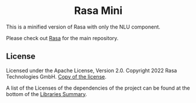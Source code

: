 <h1 align="center">Rasa Mini</h1>

This is a minified version of Rasa with only the NLU component.

Please check out [Rasa](https://github.com/RasaHQ/rasa) for the main repository.


## License
Licensed under the Apache License, Version 2.0.
Copyright 2022 Rasa Technologies GmbH. [Copy of the license](LICENSE.txt).

A list of the Licenses of the dependencies of the project can be found at
the bottom of the
[Libraries Summary](https://libraries.io/github/RasaHQ/rasa).
